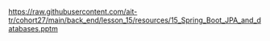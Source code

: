 https://raw.githubusercontent.com/ait-tr/cohort27/main/back_end/lesson_15/resources/15_Spring_Boot_JPA_and_databases.pptm